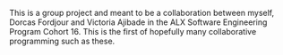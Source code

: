 This is a group project and meant to be a collaboration between myself, Dorcas Fordjour and Victoria Ajibade in the ALX Software Engineering Program Cohort 16. This is the first of hopefully many collaborative programming such as these.
